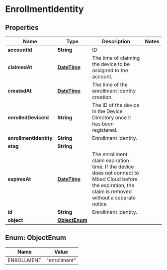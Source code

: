 
# EnrollmentIdentity

## Properties
Name | Type | Description | Notes
------------ | ------------- | ------------- | -------------
**accountId** | **String** | ID | 
**claimedAt** | [**DateTime**](DateTime.md) | The time of claiming the device to be assigned to the account. | 
**createdAt** | [**DateTime**](DateTime.md) | The time of the enrollment identity creation. | 
**enrolledDeviceId** | **String** | The ID of the device in the Device Directory once it has been registered. | 
**enrollmentIdentity** | **String** | Enrollment identity. | 
**etag** | **String** |  | 
**expiresAt** | [**DateTime**](DateTime.md) | The enrollment claim expiration time. If the device does not connect to Mbed Cloud before the expiration, the claim is removed without a separate notice | 
**id** | **String** | Enrollment identity. | 
**object** | [**ObjectEnum**](#ObjectEnum) |  | 


<a name="ObjectEnum"></a>
## Enum: ObjectEnum
Name | Value
---- | -----
ENROLLMENT | &quot;enrollment&quot;



